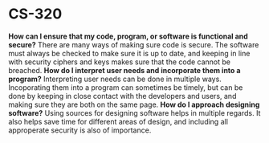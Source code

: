 # CS-320
**How can I ensure that my code, program, or software is functional and secure?**
There are many ways of making sure code is secure. The software must always be checked to make sure it is up to date, and keeping in line with security ciphers and keys makes sure that the code cannot be breached.
**How do I interpret user needs and incorporate them into a program?**
Interpreting user needs can be done in multiple ways. Incoporating them into a program can sometimes be timely, but can be done by keeping in close contact with the developers and users, and making sure they are both on the same page.
**How do I approach designing software?**
Using sources for designing software helps in multiple regards. It also helps save time for different areas of design, and including all approperate security is also of importance.
